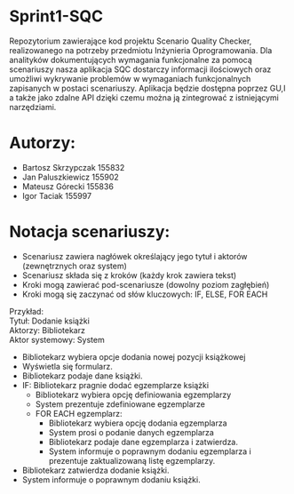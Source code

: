 # Sprint1-SQC
Repozytorium zawierające kod projektu Scenario Quality Checker, realizowanego na potrzeby przedmiotu Inżynieria Oprogramowania. Dla analityków dokumentujących wymagania funkcjonalne za pomocą scenariuszy nasza aplikacja SQC dostarczy informacji ilościowych oraz umożliwi wykrywanie problemów w wymaganiach funkcjonalnych zapisanych w postaci scenariuszy. Aplikacja będzie dostępna poprzez GU,I a także jako zdalne API dzięki czemu można ją zintegrować z istniejącymi narzędziami.

# Autorzy:
- Bartosz Skrzypczak 155832
- Jan Paluszkiewicz 155902
- Mateusz Górecki 155836
- Igor Taciak 155997

# Notacja scenariuszy:
- Scenariusz zawiera nagłówek określający jego tytuł i aktorów (zewnętrznych oraz system)
- Scenariusz składa się z kroków (każdy krok zawiera tekst)
- Kroki mogą zawierać pod-scenariusze (dowolny poziom zagłębień)
- Kroki mogą się zaczynać od słów kluczowych: IF, ELSE, FOR EACH

Przykład:  
Tytuł: Dodanie książki  
Aktorzy:  Bibliotekarz  
Aktor systemowy: System  

- Bibliotekarz wybiera opcje dodania nowej pozycji książkowej
- Wyświetla się formularz.
- Bibliotekarz podaje dane książki.
- IF: Bibliotekarz pragnie dodać egzemplarze książki
    - Bibliotekarz wybiera opcję definiowania egzemplarzy
    - System prezentuje zdefiniowane egzemplarze
    - FOR EACH egzemplarz:
        - Bibliotekarz wybiera opcję dodania egzemplarza
        - System prosi o podanie danych egzemplarza
        - Bibliotekarz podaje dane egzemplarza i zatwierdza.
        - System informuje o poprawnym dodaniu egzemplarza i prezentuje zaktualizowaną listę egzemplarzy.
- Bibliotekarz zatwierdza dodanie książki.
- System informuje o poprawnym dodaniu książki.
